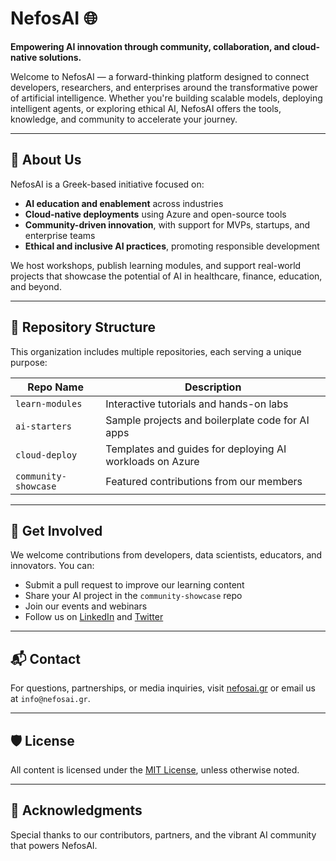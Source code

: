 # NefosAI 🌐

**Empowering AI innovation through community, collaboration, and cloud-native solutions.**

Welcome to NefosAI — a forward-thinking platform designed to connect developers, researchers, and enterprises around the transformative power of artificial intelligence. Whether you're building scalable models, deploying intelligent agents, or exploring ethical AI, NefosAI offers the tools, knowledge, and community to accelerate your journey.

---

## 🚀 About Us

NefosAI is a Greek-based initiative focused on:

- **AI education and enablement** across industries
- **Cloud-native deployments** using Azure and open-source tools
- **Community-driven innovation**, with support for MVPs, startups, and enterprise teams
- **Ethical and inclusive AI practices**, promoting responsible development

We host workshops, publish learning modules, and support real-world projects that showcase the potential of AI in healthcare, finance, education, and beyond.

---

## 📁 Repository Structure

This organization includes multiple repositories, each serving a unique purpose:

| Repo Name         | Description |
|------------------|-------------|
| `learn-modules`  | Interactive tutorials and hands-on labs |
| `ai-starters`    | Sample projects and boilerplate code for AI apps |
| `cloud-deploy`   | Templates and guides for deploying AI workloads on Azure |
| `community-showcase` | Featured contributions from our members |

---

## 🧠 Get Involved

We welcome contributions from developers, data scientists, educators, and innovators. You can:

- Submit a pull request to improve our learning content
- Share your AI project in the `community-showcase` repo
- Join our events and webinars
- Follow us on [LinkedIn](https://www.linkedin.com/company/nefosai) and [Twitter](https://twitter.com/nefosai)

---

## 📬 Contact

For questions, partnerships, or media inquiries, visit [nefosai.gr](https://www.nefosai.gr) or email us at `info@nefosai.gr`.

---

## 🛡️ License

All content is licensed under the [MIT License](LICENSE), unless otherwise noted.

---

## 🙌 Acknowledgments

Special thanks to our contributors, partners, and the vibrant AI community that powers NefosAI.
